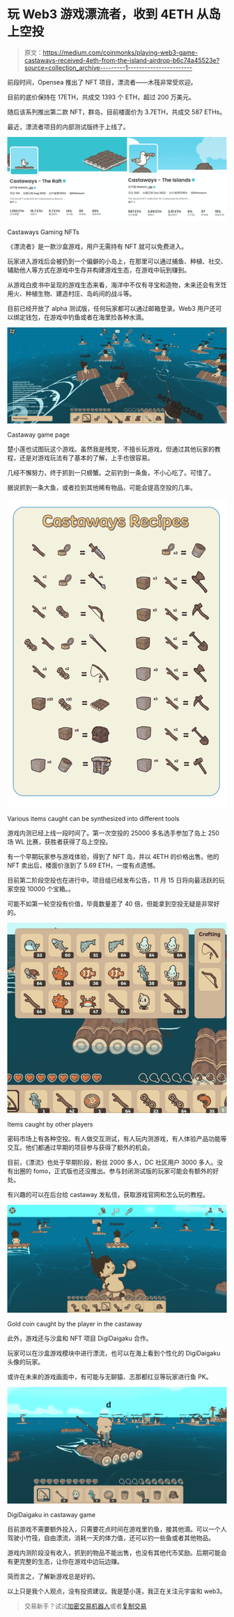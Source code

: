# 玩 Web3 游戏漂流者，收到 4ETH 从岛上空投

> 原文：<https://medium.com/coinmonks/playing-web3-game-castaways-received-4eth-from-the-island-airdrop-b6c74a45523e?source=collection_archive---------1----------------------->

前段时间，Opensea 推出了 NFT 项目，漂流者——木筏非常受欢迎。

目前的底价保持在 17ETH，共成交 1393 个 ETH，超过 200 万美元。

随后该系列推出第二款 NFT，群岛，目前楼面价为 3.7ETH，共成交 587 ETHs。

最近，漂流者项目的内部测试版终于上线了。

![](img/30efb00d8af4624b03eb1b6e9226c7b0.png)

Castaways Gaming NFTs

《漂流者》是一款沙盒游戏，用户无需持有 NFT 就可以免费进入。

玩家进入游戏后会被扔到一个偏僻的小岛上，在那里可以通过捕鱼、种植、社交、辅助他人等方式在游戏中生存并构建游戏生态，在游戏中玩到赚到。

从游戏白皮书中呈现的游戏生态来看，海洋中不仅有寻宝和造物，未来还会有烹饪用火、种植生物、建造村庄、岛屿间的战斗等。

目前已经开放了 alpha 测试版，任何玩家都可以通过邮箱登录。Web3 用户还可以绑定钱包，在游戏中钓鱼或者在海里捡各种水滴。

![](img/64dade4be80708b2fbcca809508f17e4.png)

Castaway game page

楚小莲也试图玩这个游戏。虽然我是残党，不擅长玩游戏，但通过其他玩家的教程，还是对游戏玩法有了基本的了解，上手也很容易。

几经不懈努力，终于抓到一只螃蟹。之前钓到一条鱼，不小心吃了。可惜了。

据说抓到一条大鱼，或者捡到其他稀有物品，可能会提高空投的几率。

![](img/919f8d27fea9b1375daba5453de44ad6.png)

Various items caught can be synthesized into different tools

游戏内测已经上线一段时间了。第一次空投的 25000 多名选手参加了岛上 250 场 WL 比赛，获胜者获得了岛上空投。

有一个早期玩家参与游戏体验，得到了 NFT 岛，并以 4ETH 的价格出售。他的 NFT 卖出后，楼面价涨到了 5.69 ETH，一度有点遗憾。

目前第二阶段空投也在进行中。项目组已经发布公告，11 月 15 日将向最活跃的玩家空投 10000 个宝箱。。

可能不如第一轮空投有价值，毕竟数量差了 40 倍，但能拿到空投无疑是非常好的。

![](img/601b344d952cfdbaf67e919945ba6cb6.png)

Items caught by other players

密码市场上有各种空投。有人做交互测试，有人玩内测游戏，有人体验产品功能等交互。他们都通过早期的项目参与获得了额外的机会。

目前，《漂流》也处于早期阶段，粉丝 2000 多人，DC 社区用户 3000 多人。没有出圈的 fomo，正式版也还没推出。参与封闭测试版的玩家可能会有额外的好处。

有兴趣的可以在后台给 castaway 发私信，获取游戏官网和怎么玩的教程。

![](img/8a00e9a981d91d70b626910a9cda37a0.png)

Gold coin caught by the player in the castaway

此外，游戏还与沙盒和 NFT 项目 DigiDaigaku 合作。

玩家可以在沙盒游戏模块中进行漂流，也可以在海上看到个性化的 DigiDaigaku 头像的玩家。

或许在未来的游戏画面中，有可能与无聊猿、志那都红豆等玩家进行鱼 PK。

![](img/fb9a003edcdaf6faadd20ad68894fb89.png)

DigiDaigaku in castaway game

目前游戏不需要额外投入，只需要花点时间在游戏里钓鱼，接其他滴。可以一个人驾驶小竹筏，自由漂流，消耗一天的体力值，还可以钓一些鱼或者其他物品。

游戏内测阶段没有收入，抓到的物品不能出售，也没有其他代币奖励。后期可能会有更完整的生态，让你在游戏中边玩边赚。

简而言之，了解新游戏总是好的。

以上只是我个人观点，没有投资建议。我是楚小莲，我正在关注元宇宙和 web3。

> 交易新手？试试[加密交易机器人](/coinmonks/crypto-trading-bot-c2ffce8acb2a)或者[复制交易](/coinmonks/top-10-crypto-copy-trading-platforms-for-beginners-d0c37c7d698c)